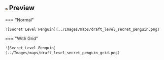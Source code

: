 ## ![Penguin](../Images/maps/8x7%20Penguin.png) Preview

=== "Normal"

    ![Secret Level Penguin](../Images/maps/draft_level_secret_penguin.png)

=== "With Grid"

    ![Secret Level Penguin](../Images/maps/draft_level_secret_penguin_grid.png)
